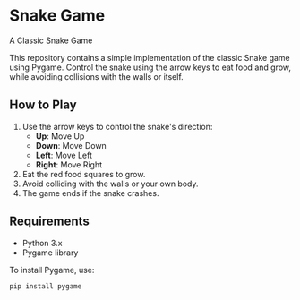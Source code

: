 # Snake Game
A Classic Snake Game 

This repository contains a simple implementation of the classic Snake game using Pygame. Control the snake using the arrow keys to eat food and grow, while avoiding collisions with the walls or itself.

## How to Play

1. Use the arrow keys to control the snake's direction:
   - **Up**: Move Up
   - **Down**: Move Down
   - **Left**: Move Left
   - **Right**: Move Right
2. Eat the red food squares to grow.
3. Avoid colliding with the walls or your own body.
4. The game ends if the snake crashes.

## Requirements

- Python 3.x
- Pygame library

To install Pygame, use:
```bash
pip install pygame
